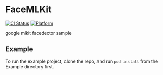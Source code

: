 # FaceMLKit
[![CI Status](https://img.shields.io/travis/dabechien/DBCoreML.svg?style=flat)](https://travis-ci.org/dabechien/DBCoreML)
[![Platform](https://img.shields.io/cocoapods/p/DBCoreML.svg?style=flat)](https://cocoapods.org/pods/DBCoreML)

google mlkit facedector sample

## Example

To run the example project, clone the repo, and run `pod install` from the Example directory first.
